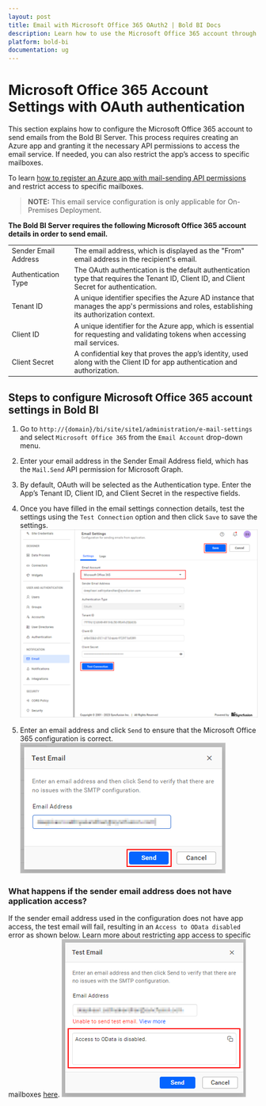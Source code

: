 ```yaml
---
layout: post
title: Email with Microsoft Office 365 OAuth2 | Bold BI Docs
description: Learn how to use the Microsoft Office 365 account through OAuth authentication for mail notifications on account activation, dashboard export, comments, etc.
platform: bold-bi
documentation: ug
---
```


# Microsoft Office 365 Account Settings with OAuth authentication

This section explains how to configure the Microsoft Office 365 account to send emails from the Bold BI Server. This process requires creating an Azure app and granting it the necessary API permissions to access the email service. If needed, you can also restrict the app’s access to specific mailboxes.

To learn [how to register an Azure app with mail-sending API permissions](https://support.boldbi.com/kb/article/16770/how-to-register-an-azure-app-with-mail-sending-permissions) and restrict access to specific mailboxes.

> **NOTE:** This email service configuration is only applicable for On-Premises Deployment.

**The Bold BI Server requires the following Microsoft Office 365 account details in order to send email.**

<table>
<tr>
    <td>Sender Email Address</td>
    <td>The email address, which is displayed as the "From" email address in the recipient's email.</td>
</tr>
<tr>
    <td>Authentication Type</td>
    <td>The OAuth authentication is the default authentication type that requires the Tenant ID, Client ID, and Client Secret for authentication.</td>
</tr>
<tr>
    <td>Tenant ID</td>
    <td>A unique identifier specifies the Azure AD instance that manages the app's permissions and roles, establishing its authorization context.</td>
</tr>
<tr>
    <td>Client ID</td>
    <td>A unique identifier for the Azure app, which is essential for requesting and validating tokens when accessing mail services.</td>
</tr>
<tr>
    <td>Client Secret</td>
    <td>A confidential key that proves the app’s identity, used along with the Client ID for app authentication and authorization.</td>
</tr>
</table>

## Steps to configure Microsoft Office 365 account settings in Bold BI

1. Go to `http://{domain}/bi/site/site1/administration/e-mail-settings` and select `Microsoft Office 365` from the `Email Account` drop-down menu.

2. Enter your email address in the Sender Email Address field, which has the `Mail.Send` API permission for Microsoft Graph.

3. By default, OAuth will be selected as the Authentication type. Enter the App’s Tenant ID, Client ID, and Client Secret in the respective fields.

4. Once you have filled in the email settings connection details, test the settings using the `Test Connection` option and then click `Save` to save the settings.
![Email Settings](/static/assets/site-administration/images/office365.png)

5. Enter an email address and click `Send` to ensure that the Microsoft Office 365 configuration is correct.
![Send Email](/static/assets/site-administration/images/send-email.png#width=35%)

### What happens if the sender email address does not have application access?
If the sender email address used in the configuration does not have app access, the test email will fail, resulting in an `Access to OData disabled` error as shown below. Learn more about restricting app access to specific mailboxes [here](https://support.boldbi.com/kb/article/16770/how-to-register-an-azure-app-with-mail-sending-permissions#restricting-app-access-to-specific-mailboxes).
![Send Email failed](/static/assets/site-administration/images/error-without-app-access.png#width=35%)